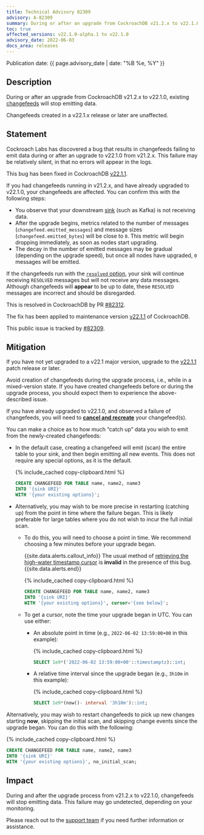 ```yaml
---
title: Technical Advisory 82309
advisory: A-82309
summary: During or after an upgrade from CockroachDB v21.2.x to v22.1.0, existing changefeeds will stop emitting data.
toc: true
affected_versions: v22.1.0-alpha.1 to v22.1.0
advisory_date: 2022-06-03
docs_area: releases
---
```


Publication date: {{ page.advisory_date | date: "%B %e, %Y" }}

## Description

During or after an upgrade from CockroachDB v21.2.x to v22.1.0, existing [changefeeds](../{{site.versions["stable"]}}/change-data-capture-overview.html) will stop emitting data.

Changefeeds created in a v22.1.x release or later are unaffected.

## Statement

Cockroach Labs has discovered a bug that results in changefeeds failing to emit data during or after an upgrade to v22.1.0 from v21.2.x. This failure may be relatively silent, in that no errors will appear in the logs.

This bug has been fixed in CockroachDB [v22.1.1](../releases/v22.1.html#v22-1-1).

If you had changefeeds running in v21.2.x, and have already upgraded to v22.1.0, your changefeeds are affected. You can confirm this with the following steps:

- You observe that your downstream [sink](../{{site.versions["stable"]}}/changefeed-sinks.html) (such as Kafka) is not receiving data.
- After the upgrade begins, metrics related to the number of messages (`changefeed.emitted_messages`) and message sizes (`changefeed.emitted_bytes`) will be close to `0`. This metric will begin dropping immediately, as soon as nodes start upgrading.
- The decay in the number of emitted messages may be gradual (depending on the upgrade speed), but once all nodes have upgraded, `0` messages will be emitted.

If the changefeeds run with the [`resolved` option](../{{site.versions["stable"]}}/create-changefeed.html#resolved), your sink will continue receiving `RESOLVED` messages but will not receive any data messages. Although changefeeds will **appear** to be up to date, these `RESOLVED` messages are incorrect and should be disregarded.

This is resolved in CockroachDB by PR [#82312](https://github.com/cockroachdb/cockroach/pull/82312).

The fix has been applied to maintenance version [v22.1.1](../releases/v22.1.html#v22-1-1) of CockroachDB.

This public issue is tracked by [#82309](https://github.com/cockroachdb/cockroach/issues/82309).

## Mitigation

If you have not yet upgraded to a v22.1 major version, upgrade to the [v22.1.1](../releases/v22.1.html#v22-1-1) patch release or later.

Avoid creation of changefeeds during the upgrade process, i.e., while in a mixed-version state. If you have created changefeeds before or during the upgrade process, you should expect them to experience the above-described issue.

If you have already upgraded to v22.1.0, and observed a failure of changefeeds, you will need to **[cancel and recreate](../{{site.versions["stable"]}}/create-changefeed.html#manage-a-changefeed)** your changefeed(s).

You can make a choice as to how much “catch up” data you wish to emit from the newly-created changefeeds:

- In the default case, creating a changefeed will emit (scan) the entire table to your sink, and then begin emitting all new events. This does not require any special options, as it is the default.

    {% include_cached copy-clipboard.html %}
    ~~~ sql
    CREATE CHANGEFEED FOR TABLE name, name2, name3 
    INTO '{sink URI}'
    WITH '{your existing options}';
    ~~~

- Alternatively, you may wish to be more precise in restarting (catching up) from the point in time where the failure began. This is likely preferable for large tables where you do not wish to incur the full initial scan.

    - To do this, you will need to choose a point in time. We recommend choosing a few minutes before your upgrade began.

        {{site.data.alerts.callout_info}}
        The usual method of [retrieving the high-water timestamp cursor](../{{site.versions["stable"]}}/create-changefeed.html#start-a-new-changefeed-where-another-ended) is **invalid** in the presence of this bug.
        {{site.data.alerts.end}}

        {% include_cached copy-clipboard.html %}
        ~~~ sql
        CREATE CHANGEFEED FOR TABLE name, name2, name3 
        INTO '{sink URI}'
        WITH '{your existing options}', cursor='{see below}';
        ~~~

    - To get a cursor, note the time your upgrade began in UTC. You can use either:

        - An absolute point in time (e.g., `2022-06-02 13:59:00+00` in this example): 
         
            {% include_cached copy-clipboard.html %}
            ~~~ sql
            SELECT 1e9*('2022-06-02 13:59:00+00'::timestamptz)::int;
            ~~~

        - A relative time interval since the upgrade began (e.g., `3h10m` in this example):

            {% include_cached copy-clipboard.html %}
            ~~~ sql
            SELECT 1e9*(now()- interval '3h10m')::int;
            ~~~

Alternatively, you may wish to restart changefeeds to pick up new changes starting **now**, skipping the initial scan, and skipping change events since the upgrade began. You can do this with the following:

{% include_cached copy-clipboard.html %}
~~~ sql
CREATE CHANGEFEED FOR TABLE name, name2, name3 
INTO '{sink URI}'
WITH '{your existing options}', no_initial_scan;
~~~

## Impact

During and after the upgrade process from v21.2.x to v22.1.0, changefeeds will stop emitting data. This failure may go undetected, depending on your monitoring.

Please reach out to the [support team](https://support.cockroachlabs.com/) if you need further information or assistance.
